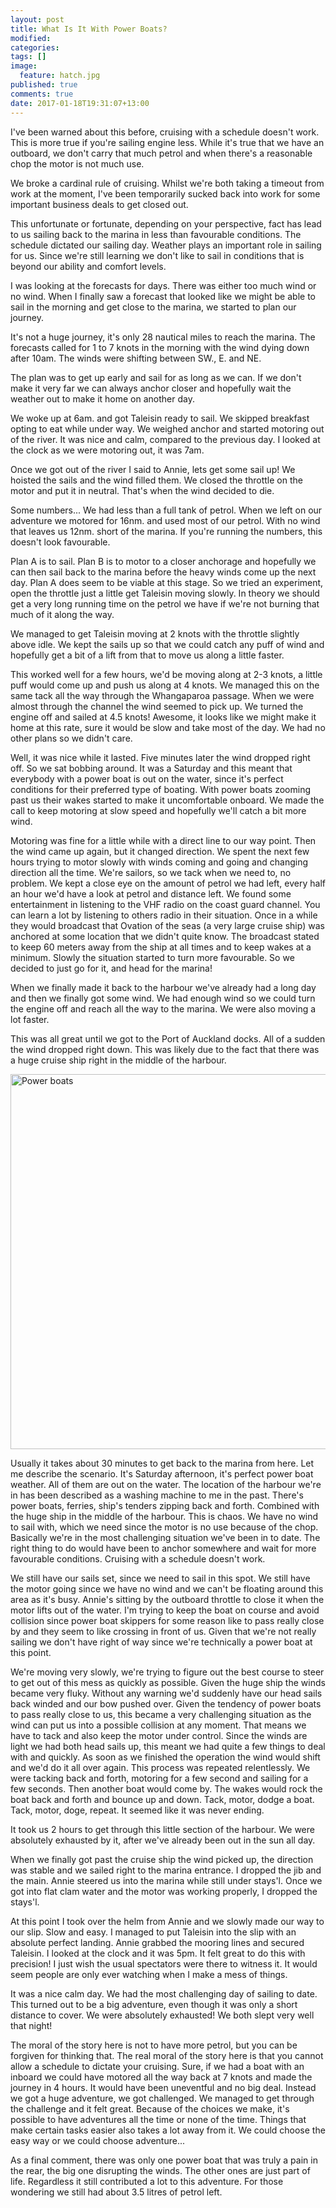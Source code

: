 ```yaml
---
layout: post
title: What Is It With Power Boats?
modified:
categories: 
tags: []
image: 
  feature: hatch.jpg
published: true
comments: true
date: 2017-01-18T19:31:07+13:00
---
```


I've been warned about this before,  cruising with a schedule doesn't work. This
is more  true if you're  sailing engine  less. While it's  true that we  have an
outboard, we don't carry that much petrol and when there's a reasonable chop the
motor is not much use.

We broke a  cardinal rule of cruising.  Whilst we're both taking  a timeout from
work  at the  moment,  I've been  temporarily  sucked back  into  work for  some
important business deals to get closed out.

This unfortunate or  fortunate, depending on your perspective, fact  has lead to
us sailing back  to the marina in less than  favourable conditions. The schedule
dictated our  sailing day. Weather  plays an important  role in sailing  for us.
Since we're still  learning we don't like  to sail in conditions  that is beyond
our ability and comfort levels.

I was looking  at the forecasts for days.  There was either too much  wind or no
wind. When I finally saw a forecast that looked like we might be able to sail in
the morning and get close to the marina, we started to plan our journey.

It's not a  huge journey, it's only  28 nautical miles to reach  the marina. The
forecasts called for 1 to 7 knots in  the morning with the wind dying down after
10am. The winds were shifting between SW., E. and NE.

The plan was to get up early and sail for as long as we can. If we don't make it
very far we can always anchor closer  and hopefully wait the weather out to make
it home on another day.

We woke up at  6am. and got Taleisin ready to sail.  We skipped breakfast opting
to eat while under way. We weighed anchor and started motoring out of the river.
It was nice and calm, compared to the  previous day. I looked at the clock as we
were motoring out, it was 7am.

Once we got out of the river I said  to Annie, lets get some sail up! We hoisted
the sails and the wind filled them. We  closed the throttle on the motor and put
it in neutral. That's when the wind decided to die.

Some numbers...  We had less  than a full  tank of petrol.  When we left  on our
adventure we motored  for 16nm. and used  most of our petrol. With  no wind that
leaves us 12nm. short of the marina. If you're running the numbers, this doesn't
look favourable.

Plan A is to sail. Plan B is to motor to a closer anchorage and hopefully we can
then sail back to the marina before the heavy winds come up the next day. Plan A
does  seem to  be viable  at this  stage. So  we tried  an experiment,  open the
throttle just  a little get  Taleisin moving slowly. In  theory we should  get a
very long running time  on the petrol we have if we're not  burning that much of
it along the way.

We managed to  get Taleisin moving at  2 knots with the  throttle slightly above
idle. We kept the sails up so that we could catch any puff of wind and hopefully
get a bit of a lift from that to move us along a little faster.

This worked well  for a few hours, we'd  be moving along at 2-3  knots, a little
puff would  come up and push  us along at 4  knots. We managed this  on the same
tack all  the way through the  Whangaparoa passage. When we  were almost through
the channel the wind  seemed to pick up. We turned the engine  off and sailed at
4.5 knots! Awesome,  it looks like we might  make it home at this  rate, sure it
would be slow and take most of the day. We had no other plans so we didn't care.

Well, it  was nice while  it lasted. Five minutes  later the wind  dropped right
off. So we sat  bobbing around. It was a Saturday and  this meant that everybody
with a power boat  is out on the water, since it's  perfect conditions for their
preferred type of boating. With power  boats zooming past us their wakes started
to make  it uncomfortable  onboard. We made  the call to  keep motoring  at slow
speed and hopefully we'll catch a bit more wind.

Motoring was fine for  a little while with a direct line to  our way point. Then
the wind came  up again, but it  changed direction. We spent the  next few hours
trying to  motor slowly with winds  coming and going and  changing direction all
the time. We're sailors, so we tack when we need to, no problem. We kept a close
eye on the amount of petrol we had left,  every half an hour we'd have a look at
petrol and  distance left. We found  some entertainment in listening  to the VHF
radio on  the coast guard channel.  You can learn  a lot by listening  to others
radio in their situation.  Once in a while they would  broadcast that Ovation of
the seas (a very large cruise ship) was anchored at some location that we didn't
quite know.  The broadcast stated to  keep 60 meters  away from the ship  at all
times and to keep wakes at a  minimum. Slowly the situation started to turn more
favourable. So we decided to just go for it, and head for the marina!

When we  finally made it back  to the harbour we've  already had a long  day and
then we finally  got some wind. We had  enough wind so we could  turn the engine
off and reach all the way to the marina. We were also moving a lot faster.

This was all great  until we got to the Port of Auckland  docks. All of a sudden
the wind dropped  right down. This was likely  due to the fact that  there was a
huge cruise ship right in the middle of the harbour.

<a data-flickr-embed="true"  href="https://www.flickr.com/photos/sdki/32260586401/" title="Power boats"><img src="https://c1.staticflickr.com/1/581/32260586401_35f461e942_c.jpg" width="800" height="600" alt="Power boats"></a><script async src="//embedr.flickr.com/assets/client-code.js" charset="utf-8"></script>

Usually it takes  about 30 minutes to get  back to the marina from  here. Let me
describe the scenario. It's Saturday afternoon, it's perfect power boat weather.
All of them are out on the water.  The location of the harbour we're in has been
described as a washing machine to me  in the past. There's power boats, ferries,
ship's tenders zipping back and forth. Combined with the huge ship in the middle
of the harbour. This is chaos. We have no wind to sail with, which we need since
the motor is no use because of the chop. Basically we're in the most challenging
situation we've been in to date. The right thing to do would have been to anchor
somewhere  and wait  for more  favourable conditions.  Cruising with  a schedule
doesn't work.

We still have our  sails set, since we need to sail in  this spot. We still have
the motor going since we have no wind  and we can't be floating around this area
as it's  busy. Annie's  sitting by the  outboard throttle to  close it  when the
motor lifts out  of the water. I'm trying  to keep the boat on  course and avoid
collision since power boat skippers for some reason like to pass really close by
and they  seem to  like crossing  in front of  us. Given  that we're  not really
sailing we don't have right of way  since we're technically a power boat at this
point.

We're moving very slowly, we're trying to figure out the best course to steer to
get out  of this  mess as  quickly as possible.  Given the  huge ship  the winds
became very  fluky. Without any warning  we'd suddenly have our  head sails back
winded and our bow pushed over. Given the tendency of power boats to pass really
close to  us, this became a  very challenging situation  as the wind can  put us
into a  possible collision at any  moment. That means  we have to tack  and also
keep the motor under  control. Since the winds are light we  had both head sails
up, this meant we had quite a few things to deal with and quickly. As soon as we
finished the operation the wind would shift  and we'd do it all over again. This
process was repeated relentlessly. We were  tacking back and forth, motoring for
a few second and sailing for a few seconds. Then another boat would come by. The
wakes would rock  the boat back and  forth and bounce up and  down. Tack, motor,
dodge a boat. Tack, motor, doge, repeat. It seemed like it was never ending.

It took us  2 hours to get through  this little section of the  harbour. We were
absolutely exhausted by it, after we've already been out in the sun all day.

When we finally got  past the cruise ship the wind picked  up, the direction was
stable and  we sailed right to  the marina entrance.  I dropped the jib  and the
main. Annie steered  us into the marina  while still under stays'l.  Once we got
into flat clam water and the motor was working properly, I dropped the stays'l.

At this point I took over the helm from  Annie and we slowly made our way to our
slip. Slow and  easy. I managed to  put Taleisin into the slip  with an absolute
perfect landing. Annie grabbed the mooring  lines and secured Taleisin. I looked
at the clock  and it was 5pm. It  felt great to do this with  precision! I just
wish the  usual spectators were  there to witness it.  It would seem  people are
only ever watching when I make a mess of things.

It was a nice calm day. We had the most challenging day of sailing to date. This
turned out to  be a big adventure, even  though it was only a  short distance to
cover. We were absolutely exhausted! We both slept very well that night!

The moral of the story here is not  to have more petrol, but you can be forgiven
for thinking that. The  real moral of the story here is that  you cannot allow a
schedule to  dictate your cruising. Sure,  if we had  a boat with an  inboard we
could have motored all the way back at  7 knots and made the journey in 4 hours.
It would have been uneventful and no  big deal. Instead we got a huge adventure,
we got challenged.  We managed to get  through the challenge and  it felt great.
Because of the choices we make, it's possible to have adventures all the time or
none of the  time. Things that make  certain tasks easier also takes  a lot away
from it. We could choose the easy way or we could choose adventure...

As a final comment,  there was only one power boat that was  truly a pain in the
rear, the big  one disrupting the winds.  The other ones are just  part of life.
Regardless it still contributed a lot to this adventure. For those wondering we
still had about 3.5 litres of petrol left.
